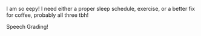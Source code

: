 I am so eepy! I need either a proper sleep schedule, exercise, or a better fix for coffee, probably all three tbh!

Speech Grading!

